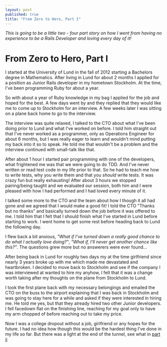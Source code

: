 ```yaml
---
layout: post
published: true
title: "From Zero to Hero, Part I"
---
```


_This is going to be a little two - four part story on how I went from
having no experience to be a Rails Developer and loving every day of it!_

# From Zero to Hero, Part I
I started at the University of Lund in the fall of 2012 starting a
Bachelors degree in Mathematics.
After living in Lund for about 2 months I applied for a position as
Junior Rails developer in my hometown Stockholm. At the time, I've been
programming Ruby for about a year.

  So with about a year of Ruby knowledge in my bag I applied for the
job and hoped for the best. A few days went by and they replied that
they would like me to come up to Stockholm for an interview. A few
weeks later I was sitting on a plane back home to go to the interview.

  The interview was quite relaxed, I talked to the CTO about what I've
been doing prior to Lund and what I've worked on before. I told him
straight out that I've never worked as a programmer, only as Operations
Engineer for about 6 months, but I was really eager to learn and
wouldn't mind putting my back into it so to speak. He told me that
wouldn't be a problem and the interview continued with small-talk
like that.

  After about 1 hour I started pair programming with one of the
developers, what frightened me was that we were going to do TDD.
And I've never written or read test code in my life prior to that. So
he had to teach me how to write tests, why you write them and that you
_should_ write tests. It was crazy fun but really exhausting!
After about 3 hours we stopped pairing/being taught and we evaluated
our session, both him and I were pleased with how I had performed and I
had loved every minute of it.

  I talked some more to the CTO and the team about how I though it all
had gone and we agreed that I would make a good fit! I told the CTO
"Thanks but no thanks" and basically turned down the job before it was
offered to me. I told him that I felt that I should finish what I've
started in Lund before starting to work. I went home to get some rest
before heading back to Lund the following day.

  I flew back a bit anxious, _"What if I've turned down a really good
chance to do what I actually love doing?"_, _"What if, I'll never
get another chance like this?"_. The questions grew more but no
answerers were ever found...

  After being back in Lund for roughly two days my at the time
girlfriend since nearly 3 years broke up with me which made me
devastated and heartbroken. I decided to move back to Stockholm and see
if the company I was interviewed at wanted to hire my anyhow, I felt
that it was a change worth taking after my thoughts on the plane from
Stockholm to Lund.

  I took the first plane back with my necessary belongings and emailed
the CTO on the buss to the airport explaining that I was back in
Stockholm and was going to stay here for a while and asked if they were
interested in hiring me.  He told me yes, but that they already hired
two other Junior developers.
I fell facedown flat on the finishing line, reaching for my goal only
to have my arm chopped of before reaching out to take my price.

  Now I was a college dropout without a job, girlfriend or any hopes
for the future. I had no idea how though this would be the hardest
thing I've done in my life so far. But there was a light at the end of
the tunnel, see what in [part ii][part_ii]

[part_ii]:http://teoljungberg.com/from-zero-to-hero-part-2
